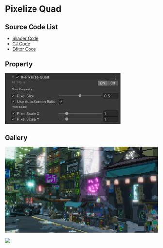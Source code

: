 
# Pixelize Quad

## Source Code List
- [Shader Code](Shader/PixelizeQuad.shader)
- [C# Code](PixelizeQuad.cs)
- [Editor Code](Editor/PixelizeQuadEditor.cs)


## Property
![](https://raw.githubusercontent.com/QianMo/X-PostProcessing-Gallery/master/Media/Pixelize/PixelizeQuad/PixelizeQuadProperty.jpg)

## Gallery
![](https://raw.githubusercontent.com/QianMo/X-PostProcessing-Gallery/master/Media/Pixelize/PixelizeQuad/PixelizeQuad.jpg)

![](https://raw.githubusercontent.com/QianMo/X-PostProcessing-Gallery/master/Media/Pixelize/PixelizeQuad/PixelizeQuad.gif)